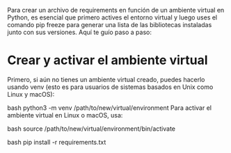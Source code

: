 Para crear un archivo de requirements en función de un ambiente virtual en Python, es esencial que primero actives el entorno virtual y luego uses el comando pip freeze para generar una lista de las bibliotecas instaladas junto con sus versiones. Aquí te guío paso a paso:

# Crear y activar el ambiente virtual
Primero, si aún no tienes un ambiente virtual creado, puedes hacerlo usando venv (esto es para usuarios de sistemas basados en Unix como Linux y macOS):

bash
python3 -m venv /path/to/new/virtual/environment
Para activar el ambiente virtual en Linux o macOS, usa:

bash
source /path/to/new/virtual/environment/bin/activate

bash
pip install -r requirements.txt
